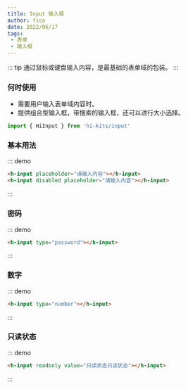 ```yaml
---
title: Input 输入框
author: fico
date: 2022/06/17
tags:
 - 表单
 - 输入框
---
```

::: tip
通过鼠标或键盘输入内容，是最基础的表单域的包装。
:::
### 何时使用

- 需要用户输入表单域内容时。
- 提供组合型输入框，带搜索的输入框，还可以进行大小选择。
```ts
import { HiInput } from 'hi-kits/input'
```
### 基本用法

::: demo
```html
<h-input placeholder="请输入内容"></h-input>
<h-input disabled placeholder="请输入内容"></h-input>

```
:::

### 密码

::: demo
```html
<h-input type="password"></h-input>
```
:::

### 数字

::: demo
```html
<h-input type="number"></h-input>
```
:::

### 只读状态

::: demo
```html
<h-input readonly value="只读状态只读状态"></h-input>
```
:::